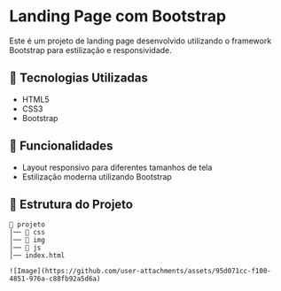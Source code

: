 # Landing Page com Bootstrap

Este é um projeto de landing page desenvolvido utilizando o framework Bootstrap para estilização e responsividade.

## 🚀 Tecnologias Utilizadas

- HTML5
- CSS3
- Bootstrap

## 📌 Funcionalidades

- Layout responsivo para diferentes tamanhos de tela
- Estilização moderna utilizando Bootstrap

## 📂 Estrutura do Projeto

```
📂 projeto
│── 📁 css
│── 📁 img
│── 📁 js
│── index.html

![Image](https://github.com/user-attachments/assets/95d071cc-f100-4851-976a-c88fb92a5d6a)
